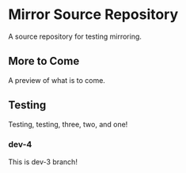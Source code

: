 # Mirror Source Repository

A source repository for testing mirroring.

## More to Come

A preview of what is to come.

## Testing

Testing, testing, three, two, and one!

### dev-4

This is dev-3 branch!
